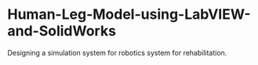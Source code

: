 # Human-Leg-Model-using-LabVIEW-and-SolidWorks
Designing a simulation system for robotics system for rehabilitation.
